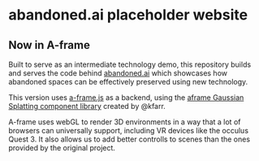 # abandoned.ai placeholder website

## Now in A-frame

Built to serve as an intermediate technology demo, this repository builds and serves the code behind [abandoned.ai](https://abandoned.ai) which showcases how abandoned spaces can be effectively preserved using new technology.

This version uses [a-frame.js](https://aframe.io/) as a backend, using the [aframe Gaussian Splatting component library](https://github.com/quadjr/aframe-gaussian-splatting) created by @kfarr.

A-frame uses webGL to render 3D environments in a way that a lot of browsers can universally support, including VR devices like the occulus Quest 3. It also allows us to add better controlls to scenes than the ones provided by the original project.
